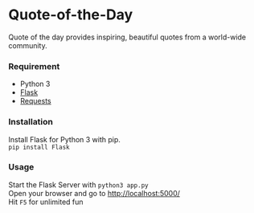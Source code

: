 # Quote-of-the-Day
Quote of the day provides inspiring, beautiful quotes from a world-wide community.


### Requirement
-  Python 3  
-  [Flask](http://flask.pocoo.org/)
-  [Requests](http://docs.python-requests.org/en/latest/)


### Installation
Install Flask for Python 3 with pip.  
``pip install Flask``

### Usage
Start the Flask Server with ``python3 app.py``  
Open your browser and go to [http://localhost:5000/](http://localhost:5000/)  
Hit ``F5`` for unlimited fun
